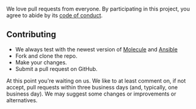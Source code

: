 We love pull requests from everyone. By participating in this project, you agree
to abide by its [code of conduct].

[code of conduct]: https://github.com/pulibrary/princeton_ansible/blob/master/CODE_OF_CONDUCT.md


## Contributing

- We always test with the newest version of
  [Molecule](https://molecule.readthedocs.io/en/latest/) and [Ansible](https://ansible.com)
- Fork and clone the repo.
- Make your changes.
- Submit a pull request on GitHub.

At this point you're waiting on us. We like to at least comment on, if not
accept, pull requests within three business days (and, typically, one business
day). We may suggest some changes or improvements or alternatives.

